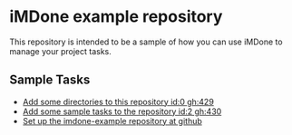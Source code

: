 iMDone example repository
====
This repository is intended to be a sample of how you can use iMDone to manage your project tasks.

Sample Tasks
----
- [Add some directories to this repository id:0 gh:429](#TODO:0)
- [Add some sample tasks to the repository id:2 gh:430](#TODO:30)
- [Set up the imdone-example repository at github](#DONE:0)
